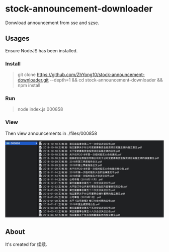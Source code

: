 # stock-announcement-downloader

Donwload announcement from sse and szse.

## Usages

Ensure NodeJS has been installed.

### Install

> git clone https://github.com/ZhYong10/stock-announcement-downloader.git --depth=1 && cd stock-announcement-downloader && npm install

### Run

> node index.js 000858

### View

Then view announcements in ./files/000858

![](./img/result.png)

## About

It's created for 续续.
